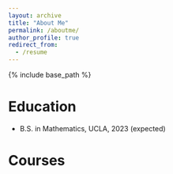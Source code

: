 ```yaml
---
layout: archive
title: "About Me"
permalink: /aboutme/
author_profile: true
redirect_from:
  - /resume
---
```


{% include base_path %}

Education
======
* B.S. in Mathematics, UCLA, 2023 (expected)

Courses
======

